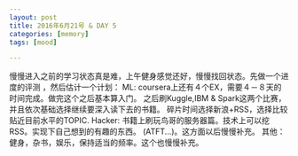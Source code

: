 ```yaml
---
layout: post
title: 2016年6月21号 & DAY 5
categories: [memory]
tags: [mood]

---
```


慢慢进入之前的学习状态真是难，上午健身感觉还好，慢慢找回状态。先做一个进度的评测
，然后估计一个计划：
ML: coursera上还有４个EX，需要４－８天的时间完成。做完这个之后基本算入门。
之后刷Kuggle,IBM & Spark这两个比赛，并且依次基础选择继续要深入读下去的书籍。
碎片时间选择新浪+RSS，选择比较贴近目前水平的TOPIC.
Hacker: 书籍上刷玩鸟哥的服务器篇。技术上可以挖RSS。实现下自己想到的有趣的东西。
(ATFT...)。这方面以后慢慢补充。
其他：健身，杂书，娱乐，保持适当的频率。这个也慢慢补充。

